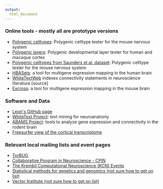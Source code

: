 ```yaml
---
output:
  html_document
---
```


### Online tools - mostly all are prototype versions
* [Polygenic celltypes](https://brain.shinyapps.io/polygenic_celltypes/): Polygenic celltype tester for the mouse nervous system
* [Polygenic layers](https://brain.shinyapps.io/polygenic_layers/): Polygenic developmental layer tester for human and macaque cortex
* [Polygenic celltypes from Saunders et al. dataset](https://brain.shinyapps.io/polygenicsaunderssinglecell/): Polygenic celltype tester for the mouse nervous system
* [HBASets](https://hbaset.msl.ubc.ca/): a tool for multigene expression mapping in the human brain
* [WhiteTextWeb](https://whitetext.msl.ubc.ca/) indexes connectivity statements in neuroscience literature [source]
* [Excross](https://excross.msl.ubc.ca/): a tool for multigene expression mapping in the mouse brain

### Software and Data

* [Leon's GitHub page](https://github.com/leonfrench)
* [WhiteText Project](http://www.chibi.ubc.ca/WhiteText/): text mining for neuroanatomy
* [ABAMS Project](https://github.com/leonfrench/ABAMS/tree/master/BAMSandAllen): tools to analyze gene expression and connectivity in the rodent brain
* [Freesurfer view of the cortical transcriptome](http://figshare.com/articles/A_FreeSurfer_view_of_the_cortical_transcriptome_generated_from_the_Allen_Human_Brain_Atlas/1439749)

### Relevant local mailing lists and event pages

* [TorBUG](https://lists.torbug.org/mailman/listinfo/announce)
* [Collaborative Program in Neuroscience - CPIN](http://www.neuroscience.utoronto.ca/aboutus/join-cpin.htm) 
* [The Krembil Computational Neuroscience (KCN) Events](https://sites.google.com/site/krembilcompneuro/home/register)
* [Statistical methods for genetics and genomics (not sure how to get on list)](https://stage.utoronto.ca/home/isss)
* [Vector Institute (not sure how to get on list)](https://vectorinstitute.ai/#events)